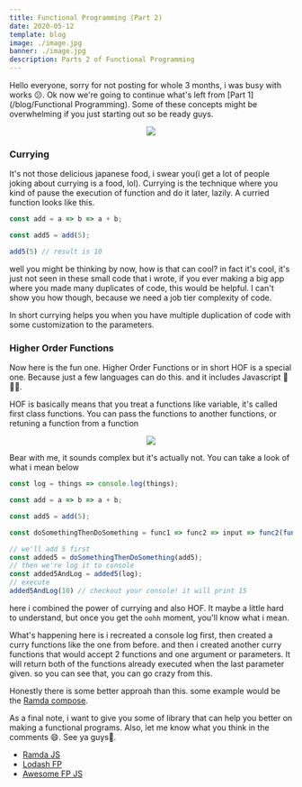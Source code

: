 ```yaml
---
title: Functional Programming (Part 2)
date: 2020-05-12
template: blog
image: ./image.jpg
banner: ./image.jpg
description: Parts 2 of Functional Programming
---
```


Hello everyone, sorry for not posting for whole 3 months, i was busy with works 😕. Ok now we're going to continue what's left from [Part 1](/blog/Functional Programming). Some of these concepts might be overwhelming if you just starting out so be ready guys.

<div style="display: flex; justify-content: center">
<img src="https://media.giphy.com/media/CjmvTCZf2U3p09Cn0h/giphy.gif" />
</div>

### Currying

It's not those delicious japanese food, i swear you(i get a lot of people joking about currying is a food, lol). Currying is the technique where you kind of pause the execution of function and do it later, lazily. A curried function looks like this.

```js
const add = a => b => a + b;

const add5 = add(5);

add5(5) // result is 10
```

well you might be thinking by now, how is that can cool? in fact it's cool, it's just not seen in these small code that i wrote, if you ever making a big app where you made many duplicates of code, this would be helpful. I can't show you how though, because we need a job tier complexity of code.

In short currying helps you when you have multiple duplication of code with some customization to the parameters.

### Higher Order Functions

Now here is the fun one. Higher Order Functions or in short HOF is a special one. Because just a few languages can do this. and it includes Javascript 🎉🎉🎉.

HOF is basically means that you treat a functions like variable, it's called first class functions. You can pass the functions to another functions, or retuning a function from a function

<div style="display: flex; justify-content: center">
<img src="https://media.giphy.com/media/ToMjGpM4h8DAsgL0fEA/giphy.gif" />
</div>

Bear with me, it sounds complex but it's actually not. You can take a look of what i mean below

```js
const log = things => console.log(things);

const add = a => b => a + b;

const add5 = add(5);

const doSomethingThenDoSomething = func1 => func2 => input => func2(func1(input));

// we'll add 5 first
const added5 = doSomethingThenDoSomething(add5);
// then we're log it to console
const added5AndLog = added5(log);
// execute
added5AndLog(10) // checkout your console! it will print 15
```

here i combined the power of currying and also HOF. It maybe a little hard to understand, but once you get the `oohh` moment, you'll know what i mean.

What's happening here is i recreated a console log first, then created a curry functions like the one from before. and then i created another curry functions that would accept 2 functions and one argument or parameters. It will return both of the functions already executed when the last parameter given. so you can see that, you can go crazy from this.

Honestly there is some better approah than this. some example would be the [Ramda compose](https://ramdajs.com/docs/#compose).

As a final note, i want to give you some of library that can help you better on making a functional programs. Also, let me know what you think in the comments 😄. See ya guys👋.

- [Ramda JS](https://ramdajs.com)
- [Lodash FP](https://github.com/lodash/lodash/wiki/FP-Guide)
- [Awesome FP JS](https://github.com/stoeffel/awesome-fp-js)